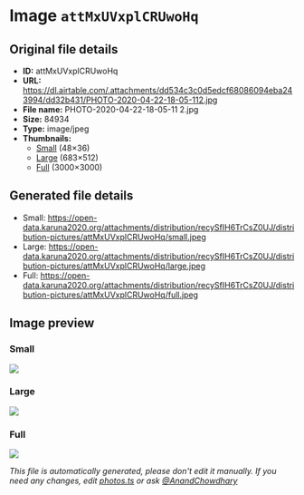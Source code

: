 # Image `attMxUVxplCRUwoHq`

## Original file details

- **ID:** attMxUVxplCRUwoHq
- **URL:** https://dl.airtable.com/.attachments/dd534c3c0d5edcf68086094eba243994/dd32b431/PHOTO-2020-04-22-18-05-112.jpg
- **File name:** PHOTO-2020-04-22-18-05-11 2.jpg
- **Size:** 84934
- **Type:** image/jpeg
- **Thumbnails:**
  - [Small](https://dl.airtable.com/.attachmentThumbnails/990dc2e5905322d220a982d60beaaf29/ad36f9db) (48×36)
  - [Large](https://dl.airtable.com/.attachmentThumbnails/1741c90bc78d276b7a2b22ebd907f9b9/074906c3) (683×512)
  - [Full](https://dl.airtable.com/.attachmentThumbnails/24a37ae98e3a80063d122d285ec6fffe/fcf9d606) (3000×3000)

## Generated file details

- Small: https://open-data.karuna2020.org/attachments/distribution/recySfIH6TrCsZ0UJ/distribution-pictures/attMxUVxplCRUwoHq/small.jpeg
- Large: https://open-data.karuna2020.org/attachments/distribution/recySfIH6TrCsZ0UJ/distribution-pictures/attMxUVxplCRUwoHq/large.jpeg
- Full: https://open-data.karuna2020.org/attachments/distribution/recySfIH6TrCsZ0UJ/distribution-pictures/attMxUVxplCRUwoHq/full.jpeg

## Image preview

### Small

![](https://open-data.karuna2020.org/attachments/distribution/recySfIH6TrCsZ0UJ/distribution-pictures/attMxUVxplCRUwoHq/small.jpeg)

### Large

![](https://open-data.karuna2020.org/attachments/distribution/recySfIH6TrCsZ0UJ/distribution-pictures/attMxUVxplCRUwoHq/large.jpeg)

### Full

![](https://open-data.karuna2020.org/attachments/distribution/recySfIH6TrCsZ0UJ/distribution-pictures/attMxUVxplCRUwoHq/full.jpeg)

_This file is automatically generated, please don't edit it manually. If you need any changes, edit [photos.ts](/photos.ts) or ask [@AnandChowdhary](https://github.com/AnandChowdhary)_
